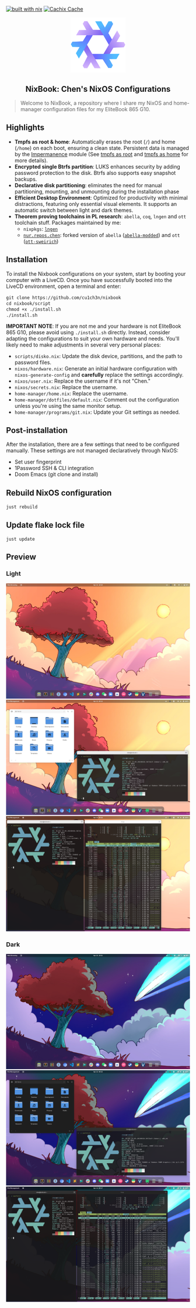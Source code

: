 [![built with nix](https://img.shields.io/static/v1?logo=nixos&logoColor=white&label=&message=Built%20with%20Nix&color=41439a)](https://builtwithnix.org)
[![Cachix Cache](https://img.shields.io/badge/cachix-chen-blue.svg)](https://chen.cachix.org)

<p align="center">
    <img src="./assets/nixos-logo.png" width=30% />
</p>

<h2 align="center">
    NixBook: Chen's NixOS Configurations
</h2>

> Welcome to NixBook, a repository where I share my NixOS and home-manager configuration files for my EliteBook 865 G10.

## Highlights

- **Tmpfs as root & home**: Automatically erases the root (`/`) and home (`/home`) on each boot, ensuring a clean state. Persistent data is managed by the [Impermanence] module (See [tmpfs as root] and [tmpfs as home] for more details).
- **Encrypted single Btrfs partition**: LUKS enhances security by adding password protection to the disk. Btrfs also supports easy snapshot backups.
- **Declarative disk partitioning**: eliminates the need for manual partitioning, mounting, and unmounting during the installation phase
- **Efficient Desktop Environment**: Optimized for productivity with minimal distractions, featuring only essential visual elements. It supports an automatic switch between light and dark themes.
- **Theorem proving toolchains in PL research**: `abella`, `coq`, `lngen` and `ott` toolchain stuff. Packages maintained by me:
    - `nixpkgs`: [`lngen`]
    - [`nur.repos.chen`]: forked version of `abella` ([`abella-modded`]) and `ott` ([`ott-sweirich`])

## Installation

To install the Nixbook configurations on your system, start by booting your computer with a LiveCD. Once you have successfully booted into the LiveCD environment, open a terminal and enter:

```console
git clone https://github.com/cu1ch3n/nixbook
cd nixbook/script
chmod +x ./install.sh
./install.sh
```

**IMPORTANT NOTE**: If you are not me and your hardware is not EliteBook 865 G10, please avoid using `./install.sh` directly. Instead, consider adapting the configurations to suit your own hardware and needs. You'll likely need to make adjustments in several very personal places:

- `scripts/disko.nix`: Update the disk device, partitions, and the path to password files.
- `nixos/hardware.nix`: Generate an initial hardware configuration with `nixos-generate-config` and **carefully** replace the settings accordingly.
- `nixos/user.nix`: Replace the username if it's not "Chen."
- `nixos/secrets.nix`: Replace the username.
- `home-manager/home.nix`: Replace the username.
- `home-manager/dotfiles/default.nix`: Comment out the configuration unless you're using the same monitor setup.
- `home-manager/programs/git.nix`: Update your Git settings as needed.

## Post-installation

After the installation, there are a few settings that need to be configured manually. These settings are not managed declaratively through NixOS:
- Set user fingerprint
- 1Password SSH & CLI integration
- Doom Emacs (git clone and install)

## Rebuild NixOS configuration

```console
just rebuild
```

## Update flake lock file

```console
just update
```

## Preview

### Light
![](assets/screenshot-light.png)
![](assets/screenshot-light-0.png)
![](assets/screenshot-light-1.png)

### Dark
![](assets/screenshot-dark.png)
![](assets/screenshot-dark-0.png)
![](assets/screenshot-dark-1.png)

[`abella-modded`]: https://github.com/nix-community/nur-combined/tree/master/repos/chen/pkgs/abella-modded/default.nix
[`ott-sweirich`]: https://github.com/nix-community/nur-combined/tree/master/repos/chen/pkgs/ott-sweirich/default.nix
[`lngen`]: https://github.com/NixOS/nixpkgs/blob/master/pkgs/by-name/ln/lngen/package.nix
[`nur.repos.chen`]: https://nur.nix-community.org/repos/chen/
[Impermanence]: https://github.com/nix-community/impermanence
[tmpfs as root]: https://elis.nu/blog/2020/05/nixos-tmpfs-as-root/
[tmpfs as home]: https://elis.nu/blog/2020/06/nixos-tmpfs-as-home/
